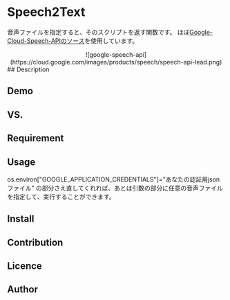 Speech2Text
====

音声ファイルを指定すると、そのスクリプトを返す関数です。
ほぼ[Google-Cloud-Speech-APIのソース](https://github.com/GoogleCloudPlatform/python-docs-samples/tree/master/speech/cloud-client)を使用しています。
<div style="text-align: center;">
![google-speech-api](https://cloud.google.com/images/products/speech/speech-api-lead.png)
</div>
## Description

## Demo

## VS. 

## Requirement

## Usage
os.environ["GOOGLE_APPLICATION_CREDENTIALS"]="あなたの認証用jsonファイル"
の部分さえ直してくれれば、あとは引数の部分に任意の音声ファイルを指定して、実行することができます。

## Install

## Contribution

## Licence

## Author

